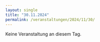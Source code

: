 ```yaml
---
layout: single
title: "30.11.2024"
permalink: /veranstaltungen/2024/11/30/
---
```


Keine Veranstaltung an diesem Tag.
